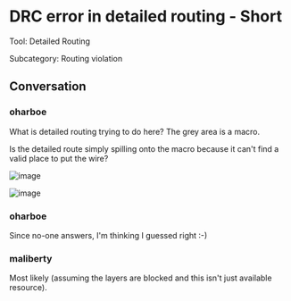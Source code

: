 # DRC error in detailed routing - Short

Tool: Detailed Routing

Subcategory: Routing violation

## Conversation

### oharboe
What is detailed routing trying to do here? The grey area is a macro.

Is the detailed route simply spilling onto the macro because it can't find a valid place to put the wire?

![image](https://user-images.githubusercontent.com/2798822/233313803-be73a31c-255b-4857-acb3-d304cb37db11.png)


![image](https://user-images.githubusercontent.com/2798822/233314427-9f2f4378-db70-4f2f-bc54-c23118c5e2b9.png)


### oharboe
Since no-one answers, I'm thinking I guessed right :-)

### maliberty
Most likely (assuming the layers are blocked and this isn't just available resource).

